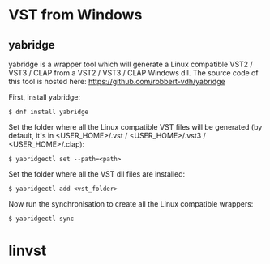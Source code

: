 # VST from Windows

## yabridge

yabridge is a wrapper tool which will generate a Linux compatible VST2 / VST3 / CLAP from a VST2 / VST3 / CLAP Windows dll.
The source code of this tool is hosted here: <https://github.com/robbert-vdh/yabridge>

First, install yabridge:
```
$ dnf install yabridge
```

Set the folder where all the Linux compatible VST files will be generated (by default, it's in <USER_HOME>/.vst / <USER_HOME>/.vst3 / <USER_HOME>/.clap):
```
$ yabridgectl set --path=<path>
```

Set the folder where all the VST dll files are installed:
```
$ yabridgectl add <vst_folder>
```

Now run the synchronisation to create all the Linux compatible wrappers:
```
$ yabridgectl sync
```

# linvst
